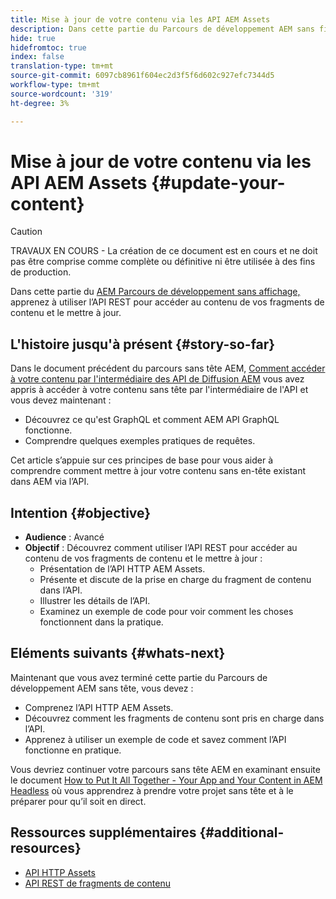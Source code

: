 ```yaml
---
title: Mise à jour de votre contenu via les API AEM Assets
description: Dans cette partie du Parcours de développement AEM sans fil, découvrez comment utiliser l’API REST pour accéder au contenu de vos fragments de contenu et le mettre à jour.
hide: true
hidefromtoc: true
index: false
translation-type: tm+mt
source-git-commit: 6097cb8961f604ec2d3f5f6d602c927efc7344d5
workflow-type: tm+mt
source-wordcount: '319'
ht-degree: 3%

---
```



# Mise à jour de votre contenu via les API AEM Assets {#update-your-content}

>[!CAUTION]
>
>TRAVAUX EN COURS - La création de ce document est en cours et ne doit pas être comprise comme complète ou définitive ni être utilisée à des fins de production.

Dans cette partie du [AEM Parcours de développement sans affichage,](#overview.md) apprenez à utiliser l’API REST pour accéder au contenu de vos fragments de contenu et le mettre à jour.

## L&#39;histoire jusqu&#39;à présent {#story-so-far}

Dans le document précédent du parcours sans tête AEM, [Comment accéder à votre contenu par l&#39;intermédiaire des API de Diffusion AEM](access-your-content.md) vous avez appris à accéder à votre contenu sans tête par l&#39;intermédiaire de l&#39;API et vous devez maintenant :

* Découvrez ce qu&#39;est GraphQL et comment AEM API GraphQL fonctionne.
* Comprendre quelques exemples pratiques de requêtes.

Cet article s’appuie sur ces principes de base pour vous aider à comprendre comment mettre à jour votre contenu sans en-tête existant dans AEM via l’API.

## Intention {#objective}

* **Audience** : Avancé
* **Objectif** : Découvrez comment utiliser l’API REST pour accéder au contenu de vos fragments de contenu et le mettre à jour :
   * Présentation de l’API HTTP AEM Assets.
   * Présente et discute de la prise en charge du fragment de contenu dans l’API.
   * Illustrer les détails de l’API.
   * Examinez un exemple de code pour voir comment les choses fonctionnent dans la pratique.

## Eléments suivants {#whats-next}

Maintenant que vous avez terminé cette partie du Parcours de développement AEM sans tête, vous devez :

* Comprenez l’API HTTP AEM Assets.
* Découvrez comment les fragments de contenu sont pris en charge dans l’API.
* Apprenez à utiliser un exemple de code et savez comment l’API fonctionne en pratique.

Vous devriez continuer votre parcours sans tête AEM en examinant ensuite le document [How to Put It All Together - Your App and Your Content in AEM Headless](put-it-all-together.md) où vous apprendrez à prendre votre projet sans tête et à le préparer pour qu’il soit en direct.

## Ressources supplémentaires {#additional-resources}

* [API HTTP Assets](/help/assets/mac-api-assets.md)
* [API REST de fragments de contenu](/help/assets/content-fragments/assets-api-content-fragments.md)
